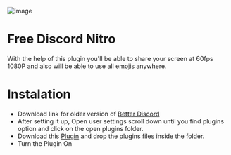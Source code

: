 
![image](https://user-images.githubusercontent.com/47408756/138727897-edeb375e-57d7-44c4-bb45-a11d246144a9.png)

# Free Discord Nitro
With the help of this plugin you'll be able to share your screen at 60fps 1080P and also will be able to use all emojis anywhere.
<br>
# Instalation 
- Download link for older version of [Better Discord](https://github.com/rauenzi/BBDInstaller/releases/latest/download/BandagedBD.exe)
- After setting it up, Open user settings scroll down until you find plugins option and click on the open plugins folder.
- Download this [Plugin](https://github.com/Calatop/Free-Discord-Nitro/releases/tag/0.69) and drop the plugins files inside the folder.
- Turn the Plugin On 
